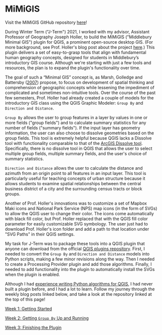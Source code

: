 # MiMiGIS

Visit the MiMiGIS GitHub repository [here](https://github.com/GIS4DEV/MiMiGIS)!

During Winter Term ("J-Term") 2021, I worked with my advisor, Assistant Professor of Geography Joseph Holler, to build the MiMiGIS ("Middlebury Minimal GIS") plugin for QGIS, a prominent open-source desktop GIS. (For more background, see Prof. Holler's blog post about the project [here](https://www.josephholler.com/a-minimal-gis-plugin-for-qgis/).) This plugin delivers a set of easy-to-grasp tools that align with fundamental human geography concepts, designed for students in Middlebury’s introductory GIS course. Although we're starting with just a few tools and resources, the plan is to expand the plugin's functionality over time.

The goal of such a “Minimal GIS” concept is, as Marsh, Golledge and Battersby ([2007](https://www.tandfonline.com/doi/abs/10.1111/j.1467-8306.2007.00578.x)) propose, to focus on development of spatial thinking and comprehension of geographic concepts while lessening the impediment of complicated and sometimes non-intuitive tools. Over the course of the past few semesters, Prof. Holler had already created a couple of models for the introductory GIS class using the QGIS Graphic Modeler: `Group By` and `Direction and Distance`.

`Group By` allows the user to group features in a layer by values in one or more fields ("group fields") and to calculate summary statistics for any number of fields ("summary fields"). If the input layer has geometry information, the user can also choose to dissolve geometries based on the group fields. This tool is extremely helpful because QGIS lacks a Dissolve tool with functionality comparable to that of the [ArcGIS Dissolve tool](https://pro.arcgis.com/en/pro-app/latest/tool-reference/data-management/dissolve.htm). Specifically, there is no dissolve tool in QGIS that allows the user to select multiple group fields, multiple summary fields, and the user's choice of summary statistics.

`Direction and Distance` allows the user to calculate the distance and azimuth from an origin point to all features in an input layer. This tool is particularly useful for teaching concepts of urban structure because it allows students to examine spatial relationships between the central business district of a city and the surrounding census tracts or block groups.

Another of Prof. Holler's innovations was to customize a set of Mapbox Maki icons and National Park Service (NPS) map icons (in the form of SVGs) to allow the QGIS user to change their color. The icons come automatically with black fill color, but Prof. Holler replaced that with the QGIS fill color parameter for easily customizable SVG symbology. The user just had to download Prof. Holler's icon folder and add a path to that location under "SVG Paths" in their QGIS settings.

My task for J-Term was to package these tools into a QGIS plugin that anyone can download from the official [QGIS plugins repository](https://plugins.qgis.org/plugins/). First, I needed to convert the `Group By` and `Direction and Distance` models into Python scripts, making a few minor revisions along the way. Then I needed to create a Processing Provider plugin and add those algorithms. Finally, I needed to add functionality into the plugin to automatically install the SVGs when the plugin is enabled.

Although I had [experience writing Python algorithms for QGIS](https://github.com/majacannavo), I had never built a plugin before, and I had a lot to learn. Follow my journey through the weekly blog posts linked below, and take a look at the repository linked at the top of this page!

[Week 1: Getting Started](https://majacannavo.github.io/jterm21/jterm21week1)

[Week 2: Getting `Group By` Up and Running](https://majacannavo.github.io/jterm21/jterm21week2)

[Week 3: Finishing the Plugin](https://majacannavo.github.io/jterm21/jterm21week3)
